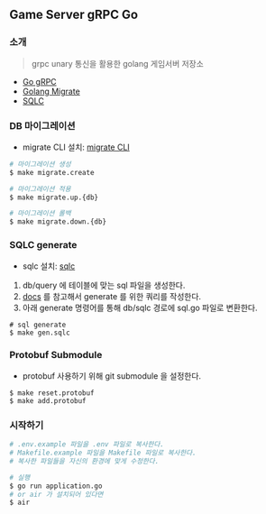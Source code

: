 ## Game Server gRPC Go

### 소개
> grpc unary 통신을 활용한 golang 게임서버 저장소
- [Go gRPC](https://grpc.io/docs/languages/go/quickstart)
- [Golang Migrate](https://github.com/golang-migrate/migrate)
- [SQLC](https://github.com/kyleconroy/sqlc)


### DB 마이그레이션
- migrate CLI 설치: [migrate CLI](https://github.com/golang-migrate/migrate/tree/master/cmd/migrate)
```bash
# 마이그레이션 생성
$ make migrate.create

# 마이그레이션 적용
$ make migrate.up.{db}

# 마이그레이션 롤백
$ make migrate.down.{db}
```

### SQLC generate
- sqlc 설치: [sqlc](https://docs.sqlc.dev/en/latest/overview/install.html)
1. db/query 에 테이블에 맞는 sql 파일을 생성한다.
2. [docs](https://docs.sqlc.dev/en/latest/index.html#) 를 참고해서 generate 를 위한 쿼리를 작성한다.
3. 아래 generate 명령어를 통해 db/sqlc 경로에 sql.go 파일로 변환한다.
```shell
# sql generate
$ make gen.sqlc
```

### Protobuf Submodule
- protobuf 사용하기 위해 git submodule 을 설정한다.
```shell
$ make reset.protobuf
$ make add.protobuf
```

### 시작하기
```bash
# .env.example 파일을 .env 파일로 복사한다.
# Makefile.example 파일을 Makefile 파일로 복사한다.
# 복사한 파일들을 자신의 환경에 맞게 수정한다.

# 실행
$ go run application.go
# or air 가 설치되어 있다면
$ air
```
